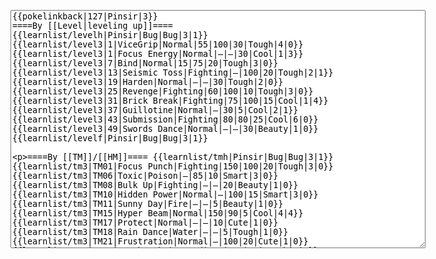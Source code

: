 </p><textarea readonly="" accesskey="," id="wpTextbox1" cols="80" rows="25" style="" class="mw-editfont-monospace" lang="en" dir="ltr" name="wpTextbox1">{{pokelinkback|127|Pinsir|3}}
====By [[Level|leveling up]]====
{{learnlist/levelh|Pinsir|Bug|Bug|3|1}}
{{learnlist/level3|1|ViceGrip|Normal|55|100|30|Tough|4|0}}
{{learnlist/level3|1|Focus Energy|Normal|—|—|30|Cool|1|3}}
{{learnlist/level3|7|Bind|Normal|15|75|20|Tough|3|0}}
{{learnlist/level3|13|Seismic Toss|Fighting|—|100|20|Tough|2|1}}
{{learnlist/level3|19|Harden|Normal|—|—|30|Tough|2|0}}
{{learnlist/level3|25|Revenge|Fighting|60|100|10|Tough|3|0}}
{{learnlist/level3|31|Brick Break|Fighting|75|100|15|Cool|1|4}}
{{learnlist/level3|37|Guillotine|Normal|—|30|5|Cool|2|1}}
{{learnlist/level3|43|Submission|Fighting|80|80|25|Cool|6|0}}
{{learnlist/level3|49|Swords Dance|Normal|—|—|30|Beauty|1|0}}
{{learnlist/levelf|Pinsir|Bug|Bug|3|1}}

====By [[TM]]/[[HM]]====
{{learnlist/tmh|Pinsir|Bug|Bug|3|1}}
{{learnlist/tm3|TM01|Focus Punch|Fighting|150|100|20|Tough|3|0}}
{{learnlist/tm3|TM06|Toxic|Poison|—|85|10|Smart|3|0}}
{{learnlist/tm3|TM08|Bulk Up|Fighting|—|—|20|Beauty|1|0}}
{{learnlist/tm3|TM10|Hidden Power|Normal|—|100|15|Smart|3|0}}
{{learnlist/tm3|TM11|Sunny Day|Fire|—|—|5|Beauty|1|0}}
{{learnlist/tm3|TM15|Hyper Beam|Normal|150|90|5|Cool|4|4}}
{{learnlist/tm3|TM17|Protect|Normal|—|—|10|Cute|1|0}}
{{learnlist/tm3|TM18|Rain Dance|Water|—|—|5|Tough|1|0}}
{{learnlist/tm3|TM21|Frustration|Normal|—|100|20|Cute|1|0}}
{{learnlist/tm3|TM26|Earthquake|Ground|100|100|10|Tough|1|3}}
{{learnlist/tm3|TM27|Return|Normal|—|100|20|Cute|1|0}}
{{learnlist/tm3|TM28|Dig|Ground|60|100|10|Smart|1|0}}
{{learnlist/tm3|TM31|Brick Break|Fighting|75|100|15|Cool|1|4}}
{{learnlist/tm3|TM32|Double Team|Normal|—|—|15|Cool|2|0}}
{{learnlist/tm3|TM39|Rock Tomb|Rock|50|80|10|Smart|3|0}}
{{learnlist/tm3|TM42|Facade|Normal|70|100|20|Cute|2|0}}
{{learnlist/tm3|TM43|Secret Power|Normal|70|100|20|Smart|1|0}}
{{learnlist/tm3|TM44|Rest|Psychic|—|—|10|Cute|2|0}}
{{learnlist/tm3|TM45|Attract|Normal|—|100|15|Cute|2|0}}
{{learnlist/tm3|TM46|Thief|Dark|40|100|10|Tough|1|0}}
{{learnlist/tm3|HM01|Cut|Normal|50|95|30|Cool|2|1}}
{{learnlist/tm3|HM04|Strength|Normal|80|100|15|Tough|2|1}}
{{learnlist/tm3|HM06|Rock Smash|Fighting|20|100|15|Tough|1|0}}
{{learnlist/tmf|Pinsir|Bug|Bug|3|1}}

====By {{pkmn|breeding}}====
{{learnlist/breedh|Pinsir|Bug|Bug|3|1}}
{{learnlist/breed3|{{MSP/3|207|Gligar}}{{MSP/3|328|Trapinch}}{{MSP/3|329|Vibrava}}{{MSP/3|330|Flygon}}|Faint Attack|Dark|60|—|20|Smart|2|0}}
{{learnlist/breed3|{{MSP/3|123|Scyther}}{{MSP/3|212|Scizor}}{{MSP/3|290|Nincada}}{{MSP/3|291|Ninjask}}|False Swipe|Normal|40|100|40|Cool|1|3}}
{{learnlist/breed3|{{MSP/3|046|Paras}}{{MSP/3|047|Parasect}}{{MSP/3|204|Pineco}}{{MSP/3|205|Forretress}}{{MSP/3|214|Heracross}}|Flail|Normal|—|100|15|Cute|1|0|*}}
{{learnlist/breed3|{{MSP/3|015|Beedrill}}{{MSP/3|214|Heracross}}|Fury Attack|Normal|15|85|20|Cool|2|1}}
{{learnlist/breedf|Pinsir|Bug|Bug|3|1}}

====By [[Move Tutor|tutoring]]====
{{learnlist/tutorh|Pinsir|Bug|Bug|3|1}}
{{learnlist/tutor3|Body Slam|Normal|85|100|15|Tough|1|4|||yes|yes|yes}}
{{learnlist/tutor3|Double-Edge|Normal|120|100|15|Tough|6|0|||yes|yes|yes}}
{{learnlist/tutor3|Endure|Normal|—|—|10|Tough|2|0|||no|yes|no}}
{{learnlist/tutor3|Fury Cutter|Bug|10|95|20|Cool|3|0||'''|no|yes|no}}
{{learnlist/tutor3|Mimic|Normal|—|—|10|Cute|1|0|||yes|yes|yes}}
{{learnlist/tutor3|Rock Slide|Rock|75|90|10|Tough|1|3|||yes|yes|no}}
{{learnlist/tutor3|Seismic Toss|Fighting|—|100|20|Tough|2|1|||yes|yes|yes}}
{{learnlist/tutor3|Sleep Talk|Normal|—|—|10|Cute|3|0|||no|yes|no}}
{{learnlist/tutor3|Snore|Normal|40|100|15|Cute|4|0|||no|yes|no}}
{{learnlist/tutor3|Substitute|Normal|—|—|10|Smart|2|0|||yes|yes|yes}}
{{learnlist/tutor3|Swagger|Normal|—|90|15|Cute|2|0|||no|yes|yes}}
{{learnlist/tutor3|Swords Dance|Normal|—|—|30|Beauty|1|0|||yes|yes|no}}
{{learnlist/tutorf|Pinsir|Bug|Bug|3|1}}

====Special moves====
{{Shadow moves|127|35|Shadow Break|Shadow Shed|--|--|Helping Hand|Normal|Guillotine|Normal|False Swipe|Normal|Submission|Fighting|XD|bug|bug}}

[[fr:Scarabrute/Génération 3]]
[[it:Pinsir/Mosse apprese in terza generazione]]
[[ja:カイロス/第六世代以前のおぼえるわざ]]
[[zh:凯罗斯/第三世代招式表]]
